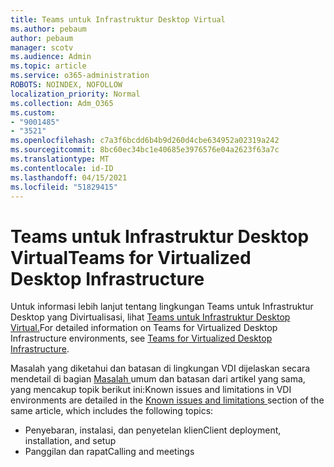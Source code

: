 ```yaml
---
title: Teams untuk Infrastruktur Desktop Virtual
ms.author: pebaum
author: pebaum
manager: scotv
ms.audience: Admin
ms.topic: article
ms.service: o365-administration
ROBOTS: NOINDEX, NOFOLLOW
localization_priority: Normal
ms.collection: Adm_O365
ms.custom:
- "9001485"
- "3521"
ms.openlocfilehash: c7a3f6bcdd6b4b9d260d4cbe634952a02319a242
ms.sourcegitcommit: 8bc60ec34bc1e40685e3976576e04a2623f63a7c
ms.translationtype: MT
ms.contentlocale: id-ID
ms.lasthandoff: 04/15/2021
ms.locfileid: "51829415"
---
```

# <a name="teams-for-virtualized-desktop-infrastructure"></a><span data-ttu-id="afd9d-102">Teams untuk Infrastruktur Desktop Virtual</span><span class="sxs-lookup"><span data-stu-id="afd9d-102">Teams for Virtualized Desktop Infrastructure</span></span>

<span data-ttu-id="afd9d-103">Untuk informasi lebih lanjut tentang lingkungan Teams untuk Infrastruktur Desktop yang Divirtualisasi, lihat [Teams untuk Infrastruktur Desktop Virtual.](https://docs.microsoft.com/microsoftteams/teams-for-vdi)</span><span class="sxs-lookup"><span data-stu-id="afd9d-103">For detailed information on Teams for Virtualized Desktop Infrastructure environments, see [Teams for Virtualized Desktop Infrastructure](https://docs.microsoft.com/microsoftteams/teams-for-vdi).</span></span>

<span data-ttu-id="afd9d-104">Masalah yang diketahui dan batasan di lingkungan VDI dijelaskan secara mendetail di bagian [Masalah ](https://docs.microsoft.com/microsoftteams/teams-for-vdi#known-issues-and-limitations) umum dan batasan dari artikel yang sama, yang mencakup topik berikut ini:</span><span class="sxs-lookup"><span data-stu-id="afd9d-104">Known issues and limitations in VDI environments are detailed in the [Known issues and limitations ](https://docs.microsoft.com/microsoftteams/teams-for-vdi#known-issues-and-limitations) section of the same article, which includes the following topics:</span></span>
 - <span data-ttu-id="afd9d-105">Penyebaran, instalasi, dan penyetelan klien</span><span class="sxs-lookup"><span data-stu-id="afd9d-105">Client deployment, installation, and setup</span></span>
 - <span data-ttu-id="afd9d-106">Panggilan dan rapat</span><span class="sxs-lookup"><span data-stu-id="afd9d-106">Calling and meetings</span></span>